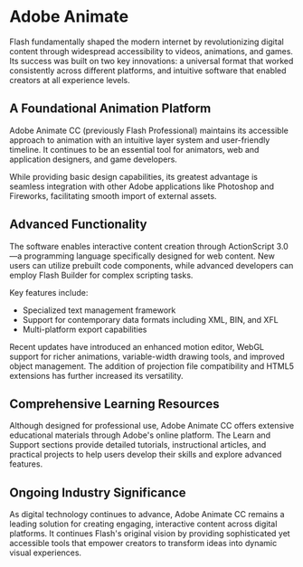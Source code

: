 # Adobe Animate
Flash fundamentally shaped the modern internet by revolutionizing digital content through widespread accessibility to videos, animations, and games. Its success was built on two key innovations: a universal format that worked consistently across different platforms, and intuitive software that enabled creators at all experience levels.

## **A Foundational Animation Platform**

Adobe Animate CC (previously Flash Professional) maintains its accessible approach to animation with an intuitive layer system and user-friendly timeline. It continues to be an essential tool for animators, web and application designers, and game developers.

While providing basic design capabilities, its greatest advantage is seamless integration with other Adobe applications like Photoshop and Fireworks, facilitating smooth import of external assets.


## **Advanced Functionality**

The software enables interactive content creation through ActionScript 3.0—a programming language specifically designed for web content. New users can utilize prebuilt code components, while advanced developers can employ Flash Builder for complex scripting tasks.

Key features include:
- Specialized text management framework
- Support for contemporary data formats including XML, BIN, and XFL
- Multi-platform export capabilities

Recent updates have introduced an enhanced motion editor, WebGL support for richer animations, variable-width drawing tools, and improved object management. The addition of projection file compatibility and HTML5 extensions has further increased its versatility.


## **Comprehensive Learning Resources**

Although designed for professional use, Adobe Animate CC offers extensive educational materials through Adobe's online platform. The Learn and Support sections provide detailed tutorials, instructional articles, and practical projects to help users develop their skills and explore advanced features.



## **Ongoing Industry Significance**

As digital technology continues to advance, Adobe Animate CC remains a leading solution for creating engaging, interactive content across digital platforms. It continues Flash's original vision by providing sophisticated yet accessible tools that empower creators to transform ideas into dynamic visual experiences.
